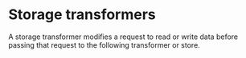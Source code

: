 # Storage transformers

A storage transformer modifies a request to read or write data before passing that request to the following transformer or store.